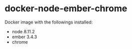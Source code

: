 # docker-node-ember-chrome

Docker image with the followings installed:
- node 8.11.2
- ember 3.4.3
- chrome
